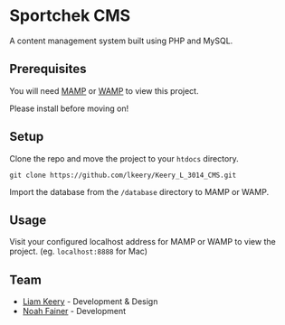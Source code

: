 # Sportchek CMS

A content management system built using PHP and MySQL.

## Prerequisites

You will need [MAMP](https://www.mamp.info/en/mac/) or [WAMP](http://www.wampserver.com/en/) to view this project.

Please install before moving on!

## Setup

Clone the repo and move the project to your ```htdocs``` directory.

```git
git clone https://github.com/lkeery/Keery_L_3014_CMS.git
```

Import the database from the ```/database``` directory to MAMP or WAMP.

## Usage

Visit your configured localhost address for MAMP or WAMP to view the project. (eg. ```localhost:8888``` for Mac)

## Team
* [Liam Keery](http://liamkeery.com) - Development & Design
* [Noah Fainer](http://noahfainer.ca) - Development